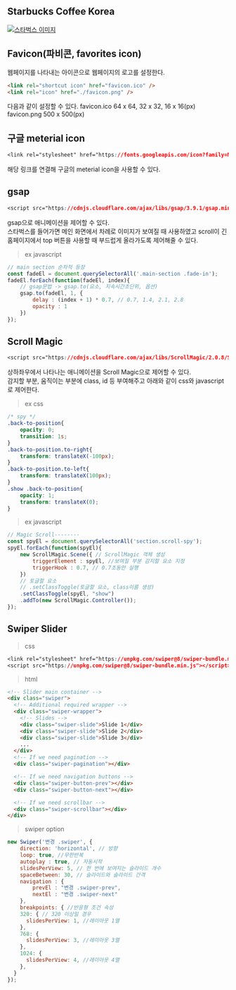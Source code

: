 ## Starbucks Coffee Korea
[![스타벅스 이미지](https://chjhhh.github.io/Starbucks-Coffee-Korea/images/logo.png)](https://chjhhh.github.io/Starbucks-Coffee-Korea/)

## Favicon(파비콘, favorites icon)
웹페이지를 나타내는 아이콘으로 웹페이지의 로고를 설정한다.
```html
<link rel="shortcut icon" href="favicon.ico" /> 
<link rel="icon" href="./favicon.png" />
```
다음과 같이 설정할 수 있다.
favicon.ico 64 x 64, 32 x 32, 16 x 16(px)   
favicon.png 500 x 500(px)

## 구글 meterial icon
```css
<link rel="stylesheet" href="https://fonts.googleapis.com/icon?family=Material+Icons">
```
해당 링크를 연결해 구글의 meterial icon을 사용할 수 있다.

## gsap
```css
<script src="https://cdnjs.cloudflare.com/ajax/libs/gsap/3.9.1/gsap.min.js" integrity="sha512-H6cPm97FAsgIKmlBA4s774vqoN24V5gSQL4yBTDOY2su2DeXZVhQPxFK4P6GPdnZqM9fg1G3cMv5wD7e6cFLZQ==" crossorigin="anonymous" referrerpolicy="no-referrer"></script>
```
gsap으로 애니메이션을 제어할 수 있다.   
스타벅스를 들어가면 메인 화면에서 차례로 이미지가 보여질 때 사용하였고 scroll이 긴 홈페이지에서 top 버튼을 사용할 때 부드럽게 올라가도록 제어해줄 수 있다.   
>ex javascript
```javascript
// main section 순차적 등장
const fadeEl = document.querySelectorAll('.main-section .fade-in');
fadeEl.forEach(function(fadeEl, index){
    // gsap문법 -> gsap.to(요소, 지속시간초단위, 옵션)
    gsap.to(fadeEl, 1, {
        delay : (index + 1) * 0.7, // 0.7, 1.4, 2.1, 2.8
        opacity : 1
    })
});
```

## Scroll Magic
```css
<script src="https://cdnjs.cloudflare.com/ajax/libs/ScrollMagic/2.0.8/ScrollMagic.min.js" integrity="sha512-8E3KZoPoZCD+1dgfqhPbejQBnQfBXe8FuwL4z/c8sTrgeDMFEnoyTlH3obB4/fV+6Sg0a0XF+L/6xS4Xx1fUEg==" crossorigin="anonymous" referrerpolicy="no-referrer"></script>
```
상하좌우에서 나타나는 애니메이션을 Scroll Magic으로 제어할 수 있다.   
감지할 부분, 움직이는 부분에 class, id 등 부여해주고 아래와 같이 css와 javascript로 제어한다.
>ex css
```css
/* spy */
.back-to-position{
    opacity: 0;
    transition: 1s;
}
.back-to-position.to-right{
    transform: translateX(-100px);
}
.back-to-position.to-left{
    transform: translateX(100px);
}
.show .back-to-position{
    opacity: 1;
    transform: translateX(0);
}
```
>ex javascript
```javascript
// Magic Scroll--------
const spyEl = document.querySelectorAll('section.scroll-spy');
spyEl.forEach(function(spyEl){
    new ScrollMagic.Scene({ // ScrollMagic 객체 생성
        triggerElement : spyEl, //보여질 부분 감지할 요소 지정
        triggerHook : 0.7, // 0.7초동안 실행
    })
    // 토글할 요소
    // .setClassToggle(토글할 요소, class이름 생성)
    .setClassToggle(spyEl, "show")
    .addTo(new ScrollMagic.Controller());
});
```

## Swiper Slider
>css
```css
<link rel="stylesheet" href="https://unpkg.com/swiper@8/swiper-bundle.min.css"/>
<script src="https://unpkg.com/swiper@8/swiper-bundle.min.js"></script>
```
>html
```html
<!-- Slider main container -->
<div class="swiper">
  <!-- Additional required wrapper -->
  <div class="swiper-wrapper">
    <!-- Slides -->
    <div class="swiper-slide">Slide 1</div>
    <div class="swiper-slide">Slide 2</div>
    <div class="swiper-slide">Slide 3</div>
    ...
  </div>
  <!-- If we need pagination -->
  <div class="swiper-pagination"></div>

  <!-- If we need navigation buttons -->
  <div class="swiper-button-prev"></div>
  <div class="swiper-button-next"></div>

  <!-- If we need scrollbar -->
  <div class="swiper-scrollbar"></div>
</div>
```
>swiper option
```javascript
new Swiper('변경 .swiper', {
    direction: 'horizontal', // 방향
    loop: true, //무한반복
    autoplay : true, // 자동시작
    slidesPerView: 5, // 한 번에 보여지는 슬라이드 개수
    spaceBetween: 30, // 슬라이드와 슬라이드 간격
    navigation : {
        prevEl : "변경 .swiper-prev",
        nextEl : "변경 .swiper-next"
    },
    breakpoints: { //반응형 조건 속성
    320: { // 320 이상일 경우
      slidesPerView: 1, //레이아웃 1열
    },
    768: {
      slidesPerView: 3, //레이아웃 3열
    },
    1024: {
      slidesPerView: 4, //레이아웃 4열
    },
  }
});
```
